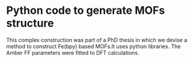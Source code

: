 # Python code to generate MOFs structure

This complex construction was part of a PhD thesis in which we devise a method to construct Fe(bpy) based MOFs.It uses python libraries. The Amber FF parameters were fitted to DFT calculations. 
